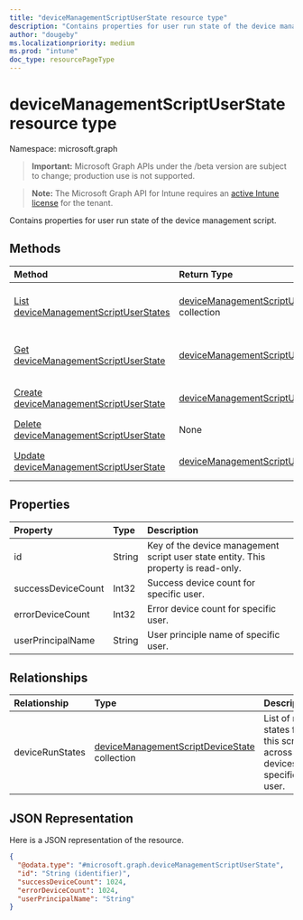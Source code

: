 ```yaml
---
title: "deviceManagementScriptUserState resource type"
description: "Contains properties for user run state of the device management script."
author: "dougeby"
ms.localizationpriority: medium
ms.prod: "intune"
doc_type: resourcePageType
---
```


# deviceManagementScriptUserState resource type

Namespace: microsoft.graph

> **Important:** Microsoft Graph APIs under the /beta version are subject to change; production use is not supported.

> **Note:** The Microsoft Graph API for Intune requires an [active Intune license](https://go.microsoft.com/fwlink/?linkid=839381) for the tenant.

Contains properties for user run state of the device management script.

## Methods
|Method|Return Type|Description|
|:---|:---|:---|
|[List deviceManagementScriptUserStates](../api/intune-devices-devicemanagementscriptuserstate-list.md)|[deviceManagementScriptUserState](../resources/intune-devices-devicemanagementscriptuserstate.md) collection|List properties and relationships of the [deviceManagementScriptUserState](../resources/intune-devices-devicemanagementscriptuserstate.md) objects.|
|[Get deviceManagementScriptUserState](../api/intune-devices-devicemanagementscriptuserstate-get.md)|[deviceManagementScriptUserState](../resources/intune-devices-devicemanagementscriptuserstate.md)|Read properties and relationships of the [deviceManagementScriptUserState](../resources/intune-devices-devicemanagementscriptuserstate.md) object.|
|[Create deviceManagementScriptUserState](../api/intune-devices-devicemanagementscriptuserstate-create.md)|[deviceManagementScriptUserState](../resources/intune-devices-devicemanagementscriptuserstate.md)|Create a new [deviceManagementScriptUserState](../resources/intune-devices-devicemanagementscriptuserstate.md) object.|
|[Delete deviceManagementScriptUserState](../api/intune-devices-devicemanagementscriptuserstate-delete.md)|None|Deletes a [deviceManagementScriptUserState](../resources/intune-devices-devicemanagementscriptuserstate.md).|
|[Update deviceManagementScriptUserState](../api/intune-devices-devicemanagementscriptuserstate-update.md)|[deviceManagementScriptUserState](../resources/intune-devices-devicemanagementscriptuserstate.md)|Update the properties of a [deviceManagementScriptUserState](../resources/intune-devices-devicemanagementscriptuserstate.md) object.|

## Properties
|Property|Type|Description|
|:---|:---|:---|
|id|String|Key of the device management script user state entity. This property is read-only.|
|successDeviceCount|Int32|Success device count for specific user.|
|errorDeviceCount|Int32|Error device count for specific user.|
|userPrincipalName|String|User principle name of specific user.|

## Relationships
|Relationship|Type|Description|
|:---|:---|:---|
|deviceRunStates|[deviceManagementScriptDeviceState](../resources/intune-devices-devicemanagementscriptdevicestate.md) collection|List of run states for this script across all devices of specific user.|

## JSON Representation
Here is a JSON representation of the resource.
<!-- {
  "blockType": "resource",
  "keyProperty": "id",
  "@odata.type": "microsoft.graph.deviceManagementScriptUserState"
}
-->
``` json
{
  "@odata.type": "#microsoft.graph.deviceManagementScriptUserState",
  "id": "String (identifier)",
  "successDeviceCount": 1024,
  "errorDeviceCount": 1024,
  "userPrincipalName": "String"
}
```



